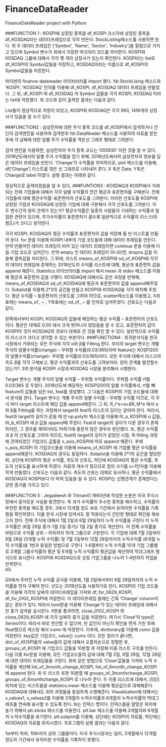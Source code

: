 # FinanceDataReader
FinanceDateReader project with Python




###FUNCTION 1 : KOSPI에 상장된 종목을 df_KOSPI 코스닥에 상장된 종목을 df_KOSDAQ라는 데이터프레임으로 각각 만든다. StockListing메소드를 사용하면 된다. 위 두 데이터 프레임은 ['Symbol', 'Name', 'Sector', 'Industry']을 칼럼으로 가지고 있으며 Symbol 변수가 위에서 지칭한 여섯자리 코드를 의미한다. 
	KOSPI와 KOSDAQ 그룹에 대해서 각각 몇 개의 상장사가 있는지 확인한다. 
	KOSPI라는 list로 df_KOSPI의 Symbol값들을 저장하고, KOSDAQ이라는 이름으로 df_KOSPI의 Symbol값들을 저장한다. 

 
파이썬의 finance-datareader 라이브러리를 import 했다. fdr.StockLising 메소드와 ‘KOSPI’, ‘KOSDAQ’ 인자를 이용해 df_KOSPI, df_KOSDAQ 데이터 프레임을 만들었다. 그 뒤, df_KOSPI 와 df_KOSDAQ 의 Symbol 값들을 각각 KOSPI, KOSDAQ 이라는 list에 저장했다. 위 코드와 같이 출력한 결과는 다음과 같다. 
 
List들이 정상적으로 저장이 되었고, KOSPI와 KOSDAQ은 각각 993, 1416개의 상장사가 있음을 알 수가 있다.

###FUNCTION2 : 삼성전자에 대한 주식 종목 코드를 df_KOSPI에서 검색하거나 간단히 검색엔진을 사용하여 검색한후  fdr.DataReader 메소드를 사용하여 자료를 받은후에 각 날짜에 대한 일별 주가 수익률을 꺽은선 그래프 형태로 그려본다.  

 
검색 엔진을 이용하면, 삼성전자의 주식 종목 코드는 ‘005930’ 이란 것을 알 수 있다. 2018년도에서의 일별 주가 수익률을 얻기 위해, 2018년도에서의 삼성전자의 정보를 담은 데이터 프레임을 만든다. ‘Change’가 수익률을 의미하므로, plot 메소드를 이용해, df[‘Change’] 리스트를 꺾은 선 그래프로 나타내어 준다. X 축은 Date, Y축은 Change로 label 하였다. 실행 결과는 아래와 같다.
 
정상적으로 출력되었음을 알 수 있다, 
###FUNTION3 : KOSDAQ과 KOSPI에서 거래되는 전체 기업들에 대해서 각각 일별 수익률의 연간 평균과 표준편차를 구해본다. 전체기업들에 대해 평균수익률-표준편차의 산포도를 그려본다. 이러한 산포도를 KOSPI에 상장된 기업과 KOSDAQ에 상장된 기업에 대해 구분해서 각각 산포도를 그려본다. 이 두 변수간의 양의 관계가 있는가? 평균수익률은 일종의 사람들이 기대하는 수익률과 밀접한 관련이 있으며, 주가수익률의 표준편차가 클수록 일반적으로 수익률의 리스크(위험도)가 크다고 생각한다. 
 
 
각각 KOSPI, KOSDAQ의 평균 수익률과 표준편차의 값을 저장해 둘 빈 리스트를 만들어 둔다. for 문을 이용해 KOSPI 내부의 기업 코드들에 대해 데이터 프레임을 만든다. 만약 만들어진 데이터 프레임이 비어 있는 데이터 프레임이면 continue 문을 이용해 다음 기업 코드로 넘어간다. 만약 empty 인 데이터 프레임이 아니라면, dropna 값을 이용해 결측값을 처리힌다. 그 뒤에, 리스트 means_of_KOSPI와 sd_of_KOSPI에 각각의 데이터 프레임에 존재하는 2018년도의 수익률 리스트에 대해, 평균과 표준편차 값을 append 해준다. Statistics 라이브러리를 import 해서 mean 과 stdev 메소드를 이용해 평균과 표준편차 값을 구했다. KOSDAQ에 대해서도 같은 과정을 반복해, means_of_KOSDAQ과 sd_of_KOSDAQ에 평균과 표준편차의 값을 append해주었다. Subplot을 이용해 2*2의 공간을 만들고 KOSPI와 KOSDAQ을 각각 배치해 주었다. 평균 수익률 – 표준편차의 산포도를 그려야 하므로, scatter메소드를 이용했고, X좌표에는 means_of_ ~ , Y좌표에는 sd_of_ ~ 를 인자로 넘겨주었다. 산포도는 다음과 같다. 
 
왼쪽에서부터 KOSPI, KOSDAQ의 값들에 해당하는 평균 수익률 – 표준편차의 산포도이다. 평균은 대체로 0.00 에서 크게 벗어나지 않았음을 알 수 있고, 표준편차의 값이 KOSPI의 것이 KOSDAQ의 것보다 대체로 큰 것을 확인 할 수 있다. 일반적으로 수익률의 리스크가 크다고 생각할 수 있는 부분이다. 
###FUNCTION4 : 회귀분석식을 한국시장에서 거래되는 모든 주식에 각각 α와 β를 Fitting 한다. 
	우리의 target 변수는 개별 주식의 일별수익률(change) – 무위험 수익률(0.03/365)이며
	feature는 KOSPI200의 일별수익률(change)- 무위험 수익률(0.03/365)이다.
	모든 주식에 대해서 리스크의 측도 β를 각각 구해보고, 평균 수익률과의 산포도를 그려보아라. 양의 관계를 발견할수 있는가?.
	3의 분석을 KOSPI 시장과 KOSDAQ 시장을 분리해서 시행한다. 
   
 
Target 변수는 개별 주식의 일별 수익률 – 무위험 수익률이다. 무뮈험 수익률 rf를 0.03/365 로 두었다. 2018년도에 해당하는 KOSPI200의 일별 수익률에서, rf를 빼 feature의 값들을 담은 list, feat를 생성했다. 그 다음은 KOSPI의 기업 코드들에 대해서 분석을 한다. Target 변수는 개별 주식의 일별 수익률 – 무위험 수익률 이므로, 각 주식 마다 target 리스트에 해당 값을 append해준다. 그 뒤, R_i^e=α+βR_M^e 에서 α와 β를 Fitting를 하는 과정에서 target와 feat의 리스트의 길이는 같아야 한다. 따라서, feat과 target의 길이가 같을 때 만 np.polyfit 메소드를 이용해 fit_a_KOSPI에 α 값을, fit_b_KOSPI 에 β 값을 append해 주었다. Feat과 target의 길이가 다른 경우가 존재하지만, 그 경우를 제하더라도 fit하기에 충분히 많은 경우라 판단했다. 또, 평균 수익률과 β 의 산포도를 그려야 하므로, feat와 target의 길이가 같았던 시점, 즉 fitting 과정에 관여되었던 기업코드 값들을 x_axis_KOSPI에 따로 append 해준다. 후에 x_axis_KOSPI 의 기업코드들을 이용해 means_of_KOSPI 에 기업별 평균 수익률을 append해준다. KOSDAQ의 경우도 동일하다. Subplot을 이용해 2*1의 공간을 할당한 뒤, 상단에 KOSPI의 평균 수익률, 측도의 산포도, 하단에 KOSDAQ의 평균 수익률, 측도의 산포도를 표시하게 하였다. 자료의 개수가 많으므로 점의 크기를 s=1인자를 이용해 작게 만들었다. 산포도는 다음과 같다. 측도의 산포는 대체로 유사하나, 평균 수익률에서 KOSDAQ이 KOSPI보다 더 퍼져 있음을 알 수 있다. KOSPI는 선형관계가 존재한다는 강한 증거를 가지고 있다.
 

###FUNCTION 5 : Jegadeesh 와 Titman이 1993년에 작성한 논문은 미국 주식시장에서 흥미로운 사실을 발견한다. 즉 과거 수익률이 우수한 종목을 매수하고, 수익률이 부진한 종목을 매도할 경우, 3에서 12개월 정도 보유 기간에서 유의미한 수익률을 기록함을 확인하였다. 
이를 한국 시장에 있어서도 잘 적용되는지 간단한 형태로 확인을 해보고자 한다. 
	전체 주식에 대해서 1월 2일과 6월 29일까지 누적 수익률을 구한다 이 누적수익률은 (6월 29일 종가-1월 2일 종가)/ 1월 2일 종가로 계산한다. 
	이 전체 수익률을 바탕으로 수익률 상위 – 하위까지 10개 그룹으로 구분한다. 
	각 기업에 대해 7월 2일부터 9월 28일 (3개월 누적 수익률) 및 7월 2일부터 12월 28일까지의 누적수익률 (6개월 누적 수익률)을 1번과 동일한 방법으로 구한다.
	1-6월부터 누적 수익률 10개 기업 그룹별로 3개월 그룹수익률의 평균 및 6개월 누적 수익률의 평균값을 계산하여 막대그래프 형식으로 표시한다.
	KOSPI와 KOSDAQ으로 상장 기업그룹을 나누어 1-4번까지 작업을 반복한다.  
A5.
         


Q5에서 주어진 누적 수익률 공식을 이용해, 1월 2일에서부터 6월 29일까지의 누적 수익률을 먼저 구해야 한다. 년도는 2018년도를 사용하기로 한다. KOSPI의 기업 코드들을 이용해 각각의 날짜의 데이터프레임을 가져와 df_for_0629_KOSPI, df_for_0102_KOSPI에 저장한다. 이 데이터프레임 들에는 간혹 ‘Change’ column이 없는 경우가 있다. 따라서 bool문을 이용해 ‘Change’가 있는 데이터 프레임에 대해서만 종가 검색을 실시한다. if문을 통과하면, close_0102_KOSPI 와 close_0629_KOSPI 에 각각 날짜의 종가 값을 저장한다. 
여기서 ‘Close’의 type은 Series이다. 따라서 바로 연산할 수 없으며, 빈 값인지 아닌지 확인을 먼저 거친 후에 float형으로 캐스팅 해서 cumx 에 저장한다. 이후에, dictionary를 이용해 cumx 값을 저장한다. key값은 기업코드, value는 cumx 이다. 모든 정리가 끝나면, dict_of_KOSPI들의 value들의 값에 대해서 오름차순으로 정렬한 후, groups_of_KOSPI 에 기업코드 값들을 10분할 후 저장해 이중 리스트 구조를 만든다. 
다음 이중 for문을 이용해, 모든 기업코드들의 값에 대해 7월 2일, 9월 28일, 12월 28일에 대한 데이터 프레임들을 구한다. 위와 같은 방법으로 ‘Close’값들을 가져와 누적 수익률을 계산해 list_of_3month_change_KOSPI, list_of_6month_change_KOSPI 에 append 한다. 위 두 리스트 또한 10분할 해 groups_of_3monthchange_KOSPI, groups_of_6monthchange_KOSPI 로 나누어 준다. 두 이중 리스트에 대해서, [0][i]위치에 있는 리스트들을 statistics.mean 메소드를 이용해 평균값으로 대체해준다. KOSDAQ에 대해서도 위의 과정들을 동일하게 수행해준다. 
Visualization에 대해서는 x_values1, x_values2를 이용해 3개월치 누적수익률과 6개월치 누적수익률의 막대그래프를 연속해 표시할 수 있도록 한다. lb는 인덱스 명이다. 인덱스들을 알맞은 위치에 놓기 위해서 plt.xticks 메소드를 이용한다. plt.bar 메소드를 이용해 3개월치와 6개월치 누적수익률을 표기한다. plt.subplot를 이용해, 상단에는 KOSPI의 자료를, 하단에는 KOSDAQ의 자료를 위치시켰다. 프로그램의 실행 결과는 다음과 같다. 
  
1st부터 하위, 10th까지 상위 그룹들이다. 미국 주식시장과는 달리, 3개월에서 12개월 정도의 기간에서 유의미한 수익률을 기록하지 못했다. 

